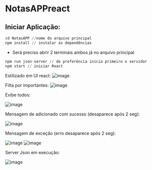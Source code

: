 # NotasAPPreact


## Iniciar Aplicação:

```s
cd NotasAPP //nome do arquivo principal
npm install // instalar as dependências
```
- Será preciso abrir 2 terminais ambos já no arquivo principal
```s
npm run json-server // de preferência inicia primeiro o servidor
npm start // iniciar React
```

Estilizado em UI react:
![image](https://github.com/SANDIEGOVIEIRA/NotasAPPreact/assets/38019660/7d446151-4fc9-4a13-9ee6-9dfb52289748)

Filta por importantes:
![image](https://github.com/SANDIEGOVIEIRA/NotasAPPreact/assets/38019660/d4aa492e-df60-4fbe-80ea-177ad9aed2cc)


Exibe todos:

![image](https://github.com/SANDIEGOVIEIRA/NotasAPPreact/assets/38019660/40008514-a82f-4d04-9976-127fed6017ac)


Mensagem de adicionado com sucesso (desaparece após 2 seg):

![image](https://github.com/SANDIEGOVIEIRA/NotasAPPreact/assets/38019660/e5c11e8c-9cff-4acd-8659-60e9c09b8d57)


Mensagem de exceção (erro desaparece após 2 seg):

![image](https://github.com/SANDIEGOVIEIRA/NotasAPPreact/assets/38019660/8ab4e2be-76fd-4afd-88d6-3aba72c90f55)
![image](https://github.com/SANDIEGOVIEIRA/NotasAPPreact/assets/38019660/4c3cbbff-c93b-4641-b1dc-74711432e976)

Server Json em execução:

![image](https://github.com/SANDIEGOVIEIRA/NotasAPPreact/assets/38019660/6d52b0bc-a69b-4f25-89e8-18150e14ad00)

